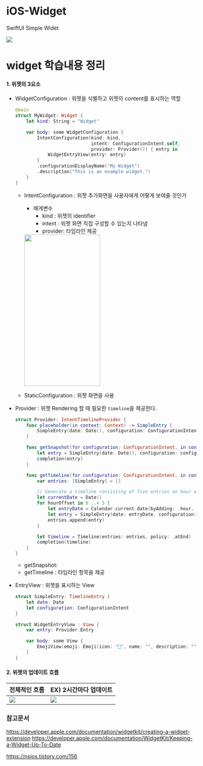 # iOS-Widget
SwiftUI Simple Widet

![](https://user-images.githubusercontent.com/34529917/140244780-8c2fa5bb-02a9-4698-a267-de5fcc2c793e.gif)


# widget 학습내용 정리

#### 1. 위젯의 3요소
- WidgetConfiguration : 위젯을 식별하고 위젯의 content를 표시하는 역할
    ```swift
    @main
    struct MyWidget: Widget {
        let kind: String = "Widget"

        var body: some WidgetConfiguration {
            IntentConfiguration(kind: kind,
                                intent: ConfigurationIntent.self,
                                provider: Provider()) { entry in
                WidgetEntryView(entry: entry)
            }
            .configurationDisplayName("My Widget")
            .description("This is an example widget.")
        }
    }
    ```
    
    - IntentConfiguration : 위젯 추가화면을 사용자에게 어떻게 보여줄 것인가
        - 매게변수
            - kind : 위젯의 identifier
            - intent : 위젯 화면 직접 구성할 수 있는지 나타냄
            - provider: 타임라인 제공

        <img src = "https://i.imgur.com/j4Xfw4T.jpg" width = 200 height = 400>
            
    - StaticConfiguration : 위젯 화면을 사용

- Provider : 위젯 Rendering 할 때 필요한 `timeline`을 제공한다.
    ```swift
    struct Provider: IntentTimelineProvider {
        func placeholder(in context: Context) -> SimpleEntry {
            SimpleEntry(date: Date(), configuration: ConfigurationIntent())
        }

        func getSnapshot(for configuration: ConfigurationIntent, in context: Context, completion: @escaping (SimpleEntry) -> ()) {
            let entry = SimpleEntry(date: Date(), configuration: configuration)
            completion(entry)
        }

        func getTimeline(for configuration: ConfigurationIntent, in context: Context, completion: @escaping (Timeline<Entry>) -> ()) {
            var entries: [SimpleEntry] = []

            // Generate a timeline consisting of five entries an hour apart, starting from the current date.
            let currentDate = Date()
            for hourOffset in 0 ..< 5 {
                let entryDate = Calendar.current.date(byAdding: .hour, value: hourOffset, to: currentDate)!
                let entry = SimpleEntry(date: entryDate, configuration: configuration)
                entries.append(entry)
            }

            let timeline = Timeline(entries: entries, policy: .atEnd)
            completion(timeline)
        }
    }
    ```
    - getSnapshot: 
    - getTimeline : 타임라인 항목을 제공
    
- EntryView : 위젯을 표시하는 View
    ```swift
    struct SimpleEntry: TimelineEntry {
        let date: Date
        let configuration: ConfigurationIntent
    }

    struct WidgetEntryView : View {
        var entry: Provider.Entry

        var body: some View {
            EmojiView(emoji: Emoji(icon: "🌟", name: "", description: ""))
        }
    }
    ```


#### 2. 위젯의 업데이트 흐름 

| 전체적인 흐름 | EX) 2시간마다 업데이트 | 
| -------- | -------- | 
| ![](https://i.imgur.com/NBCJGf4.png)     | ![](https://i.imgur.com/wdN273S.png)     | 



### 참고문서
https://developer.apple.com/documentation/widgetkit/creating-a-widget-extension
https://developer.apple.com/documentation/WidgetKit/Keeping-a-Widget-Up-To-Date

https://nsios.tistory.com/156
